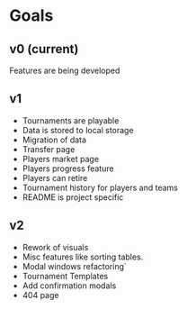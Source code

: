 # Goals

## v0 (current)

Features are being developed

## v1

* Tournaments are playable
* Data is stored to local storage
* Migration of data
* Transfer page
* Players market page
* Players progress feature
* Players can retire
* Tournament history for players and teams
* README is project specific

## v2

* Rework of visuals
* Misc features like sorting tables.
* Modal windows refactoring`
* Tournament Templates
* Add confirmation modals
* 404 page
